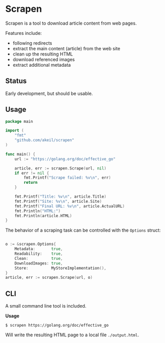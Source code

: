 # Scrapen
Scrapen is a tool to download article content from web pages.

Features include:

- following redirects
- extract the main content (article) from the web site
- clean up the resulting HTML
- download referenced images
- extract additional metadata

## Status
Early development, but should be usable.

## Usage

```go
package main

import (
    "fmt"
    "github.com/akeil/scrapen"
)

func main() {
    url := "https://golang.org/doc/effective_go"

    article, err := scrapen.Scrape(url, nil)
    if err != nil {
        fmt.Printf("Scrape failed: %v\n", err)
        return
    }

    fmt.Printf("Title: %v\n", article.Title)
    fmt.Printf("Site: %v\n", article.Site)
    fmt.Printf("Final URL: %v\n", article.ActualURL)
    fmt.Println("HTML:")
    fmt.Println(article.HTML)
}
```

The behavior of a scraping task can be controlled with the `Options` struct:

```go

o := &scrapen.Options{
    Metadata:       true,
    Readability:    true,
    Clean:          true,
    DownloadImages: true,
    Store:          MyStoreImplementation(),
}
article, err := scrapen.Scrape(url, o)
```

## CLI
A small command line tool is included.

**Usage**

```
$ scrapen https://golang.org/doc/effective_go
```

Will write the resulting HTML page to a local file `./output.html`.
